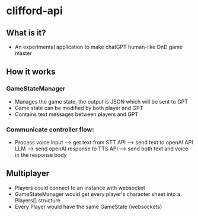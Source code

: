 # clifford-api
## What is it?
- An experimental application to make chatGPT human-like DnD game master

## How it works
### GameStateManager
- Manages the game state, the output is JSON which will be sent to GPT
- Game state can be modified by both player and GPT
- Contains text messages between players and GPT

### Communicate controller flow:
- Process voice input --> get text from STT API --> send text to openAI API LLM
--> send openAI response to TTS API -->  send both text and voice in the response body

## Multiplayer
- Players could connect to an instance with websocket
- GameStateManager would get every player's character sheet into a Players[] structure
- Every Player would have the same GameState (websockets)